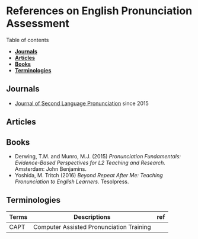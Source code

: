 # References on English Pronunciation Assessment

Table of contents

+ **[Journals](#journals)**  
+ **[Articles](#articles)**  
+ **[Books](#books)**  
+ **[Terminologies](#terminologies)**  

## Journals

+ [Journal of Second Language Pronunciation](https://benjamins.com/catalog/jslp) since 2015  


## Articles


## Books 

+ Derwing, T.M. and Munro, M.J. (2015) _Pronunciation Fundamentals: Evidence-Based Perspectives for L2 Teaching and Research._ Amsterdam: John Benjamins.
+ Yoshida, M. Tritch (2016) _Beyond Repeat After Me: Teaching Pronunciation to English Learners._ Tesolpress.


## Terminologies

|Terms|Descriptions|ref|
|--|--|--|
|CAPT| Computer Assisted Pronunciation Training||


